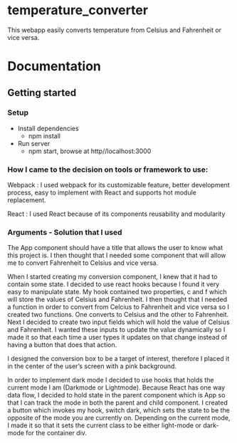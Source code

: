 # temperature_converter

This webapp easily converts temperature from Celsius and Fahrenheit or vice versa.

# Documentation

## Getting started

### Setup

  - Install dependencies 
      - npm install
  - Run server
      - npm start, browse at http//localhost:3000



### How I came to the decision on tools or framework to use: 
  
  Webpack : I used webpack for its customizable feature, better development process, easy to implement with React and supports hot module replacement. 

  React : I used React because of its components reusability and modularity 
  



### Arguments - Solution that I used

The App component should have a title that allows the user to know what this project is.
I then thought that I needed some component that will allow me to convert Fahrenheit to Celsius and vice versa.

When I started creating my conversion component, I knew that it had to contain some state. I decided to use react hooks because I found it very easy to manipulate state. My hook contained two properties, c and f which will store the values of Celsius and Fahrenheit. I then thought that I needed a function in order to convert from Celcius to Fahrenheit and vice versa so I created two functions. One converts to Celsius and the other to Fahrenheit. Next I decided to create two input fields which will hold the value of Celsius and Fahrenheit. I wanted these inputs to update the value dynamically so I made it so that each time a user types it updates on that change instead of having a button that does that action. 

I designed the conversion box to be a target of interest, therefore I placed it in the center of the user’s screen with a pink background.

In order to implement dark mode I decided to use hooks that holds the current mode I am (Darkmode or Lightmode). Because React has one way data flow, I decided to hold state in the parent component which is App so that I can track the mode in both the parent and child component. I created a button which invokes my hook, switch dark, which sets the state to be the opposite of the mode you are currently on. Depending on the current mode, I made it so that it sets the current class to be either light-mode or dark-mode for the container div.





